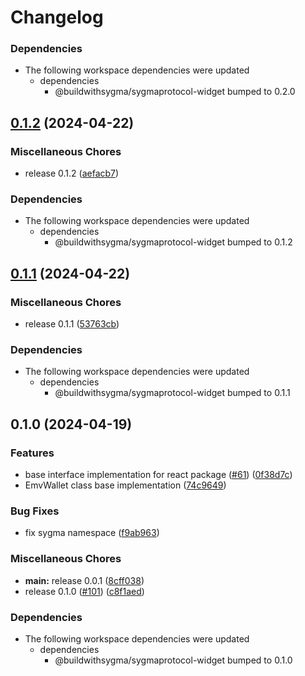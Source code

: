 # Changelog

### Dependencies

* The following workspace dependencies were updated
  * dependencies
    * @buildwithsygma/sygmaprotocol-widget bumped to 0.2.0

## [0.1.2](https://github.com/sygmaprotocol/sygma-widget/compare/sygmaprotocol-react-widget-v0.1.1...sygmaprotocol-react-widget-v0.1.2) (2024-04-22)


### Miscellaneous Chores

* release 0.1.2 ([aefacb7](https://github.com/sygmaprotocol/sygma-widget/commit/aefacb76910ecc107a7f778e381fa244eb75a02a))


### Dependencies

* The following workspace dependencies were updated
  * dependencies
    * @buildwithsygma/sygmaprotocol-widget bumped to 0.1.2

## [0.1.1](https://github.com/sygmaprotocol/sygma-widget/compare/sygmaprotocol-react-widget-v0.1.0...sygmaprotocol-react-widget-v0.1.1) (2024-04-22)


### Miscellaneous Chores

* release 0.1.1 ([53763cb](https://github.com/sygmaprotocol/sygma-widget/commit/53763cbaeb4d2df5de1735e9d5fe6914ff76c13d))


### Dependencies

* The following workspace dependencies were updated
  * dependencies
    * @buildwithsygma/sygmaprotocol-widget bumped to 0.1.1

## 0.1.0 (2024-04-19)


### Features

* base interface implementation for react package ([#61](https://github.com/sygmaprotocol/sygma-widget/issues/61)) ([0f38d7c](https://github.com/sygmaprotocol/sygma-widget/commit/0f38d7c785fe40a51b69ddc04b858b542c0ea1fd))
* EmvWallet class base implementation ([74c9649](https://github.com/sygmaprotocol/sygma-widget/commit/74c96492dba784524891dfa04ca3314c69a36370))


### Bug Fixes

* fix sygma namespace ([f9ab963](https://github.com/sygmaprotocol/sygma-widget/commit/f9ab9637ea2b797086cee6c0a12b046e3cb2e14c))


### Miscellaneous Chores

* **main:** release 0.0.1 ([8cff038](https://github.com/sygmaprotocol/sygma-widget/commit/8cff038e5ec68039a2b3ff0301f9d7d4b63d9f61))
* release 0.1.0 ([#101](https://github.com/sygmaprotocol/sygma-widget/issues/101)) ([c8f1aed](https://github.com/sygmaprotocol/sygma-widget/commit/c8f1aede49a480e4a6a5894857589c375457d5d4))


### Dependencies

* The following workspace dependencies were updated
  * dependencies
    * @buildwithsygma/sygmaprotocol-widget bumped to 0.1.0
